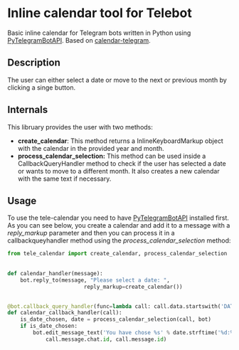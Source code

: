 # Inline calendar tool for Telebot <PyTelegramBotAPI>
Basic inline calendar for Telegram bots written in Python using [PyTelegramBotAPI](https://github.com/eternnoir/pyTelegramBotAPI). Based on [calendar-telegram](https://github.com/unmonoqueteclea/calendar-telegram).
## Description
The user can either select a date or move to the next or previous month by clicking a singe button.

## Internals
This libruary provides the user with two methods:
* **create_calendar**: This method returns a InlineKeyboardMarkup object with the calendar in the provided year and month.
* **process_calendar_selection:** This method can be used inside a CallbackQueryHandler method to check if the user has selected a date or wants to move to a different month. It also creates a new calendar with the same text if necessary.

## Usage
To use the tele-calendar you need to have [PyTelegramBotAPI](https://github.com/eternnoir/pyTelegramBotAPI) installed first. As you can see below, you create a calendar and add it to a message with a *reply_markup* parameter and then you can process it in a callbackqueyhandler method using the *process_calendar_selection* method:
```python
from tele_calendar import create_calendar, process_calendar_selection
 
  
def calendar_handler(message):
    bot.reply_to(message, "Please select a date: ",
                        reply_markup=create_calendar())
  

@bot.callback_query_handler(func=lambda call: call.data.startswith('DATE'))
def calendar_callback_handler(call):
    is_date_chosen, date = process_calendar_selection(call, bot)
    if is_date_chosen:
        bot.edit_message_text('You have chose %s' % date.strftime('%d:%m:%Y'),
            call.message.chat.id, call.message.id)

```
